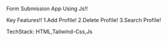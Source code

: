 Form Submission App Using Js!!

Key Features!!
1.Add Profile!
2.Delete Profile!
3.Search Profile!


TechStack: HTML,Tailwind-Css,Js
